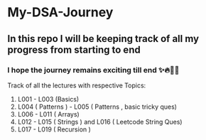 # My-DSA-Journey

## In this repo I will be keeping track of all my progress from starting to end
### I hope the journey remains exciting till end ✨🔥🤩🤩


Track of all the lectures with respective Topics:
1. L001 - L003 (Basics)
2. L004 ( Patterns ) - L005 ( Patterns , basic tricky ques)
3. L006 - L011 ( Arrays)
4. L012 - L015 ( Strings ) and L016 ( Leetcode String Ques)
5. L017 - L019 ( Recursion ) 
